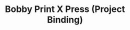---
title: "Bobby Print X Press (Project Binding)"
url: /machilipatnam/bobby-print-x-press-project-binding/
shop: shop
---